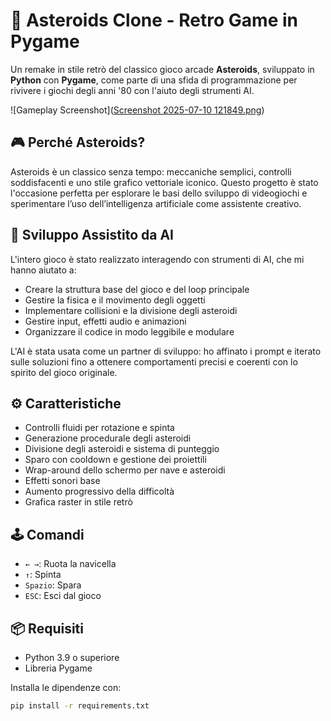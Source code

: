 # 🚀 Asteroids Clone - Retro Game in Pygame

Un remake in stile retrò del classico gioco arcade **Asteroids**, sviluppato in **Python** con **Pygame**, come parte di una sfida di programmazione per rivivere i giochi degli anni '80 con l'aiuto degli strumenti AI.

![Gameplay Screenshot]([Screenshot 2025-07-10 121849.png](https://github.com/carlo-dolenz/Asteroids/blob/63969459a53e277c2d15ed0b826da18299b3950c/Screenshot%202025-07-10%20121849.png))

## 🎮 Perché Asteroids?

Asteroids è un classico senza tempo: meccaniche semplici, controlli soddisfacenti e uno stile grafico vettoriale iconico. Questo progetto è stato l'occasione perfetta per esplorare le basi dello sviluppo di videogiochi e sperimentare l’uso dell’intelligenza artificiale come assistente creativo.

## 🤖 Sviluppo Assistito da AI

L'intero gioco è stato realizzato interagendo con strumenti di AI, che mi hanno aiutato a:

- Creare la struttura base del gioco e del loop principale
- Gestire la fisica e il movimento degli oggetti
- Implementare collisioni e la divisione degli asteroidi
- Gestire input, effetti audio e animazioni
- Organizzare il codice in modo leggibile e modulare

L'AI è stata usata come un partner di sviluppo: ho affinato i prompt e iterato sulle soluzioni fino a ottenere comportamenti precisi e coerenti con lo spirito del gioco originale.

## ⚙️ Caratteristiche

- Controlli fluidi per rotazione e spinta
- Generazione procedurale degli asteroidi
- Divisione degli asteroidi e sistema di punteggio
- Sparo con cooldown e gestione dei proiettili
- Wrap-around dello schermo per nave e asteroidi
- Effetti sonori base
- Aumento progressivo della difficoltà
- Grafica raster in stile retrò

## 🕹️ Comandi

- `← →`: Ruota la navicella
- `↑`: Spinta
- `Spazio`: Spara
- `ESC`: Esci dal gioco

## 📦 Requisiti

- Python 3.9 o superiore
- Libreria Pygame

Installa le dipendenze con:

```bash
pip install -r requirements.txt
